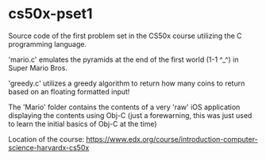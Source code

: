 cs50x-pset1
===========



Source code of the first problem set in the CS50x course utilizing the C programming language. 

'mario.c' emulates the pyramids at the end of the first world (1-1 ^_^) in Super Mario Bros.

'greedy.c' utilizes a greedy algorithm to return how many coins to return based on an floating formatted input!

The 'Mario' folder contains the contents of a very 'raw' iOS application displaying the contents using Obj-C (just a forewarning, this was just used to learn the initial basics of Obj-C at the time)

Location of the course:
https://www.edx.org/course/introduction-computer-science-harvardx-cs50x

